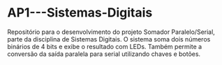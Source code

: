 # AP1---Sistemas-Digitais
Repositório para o desenvolvimento do projeto Somador Paralelo/Serial, parte da disciplina de Sistemas Digitais. O sistema soma dois números binários de 4 bits e exibe o resultado com LEDs. Também permite a conversão da saída paralela para serial utilizando chaves e botões.

